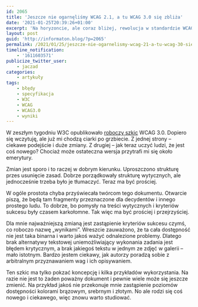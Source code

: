 ```yaml
---
id: 2065
title: 'Jeszcze nie ogarnęliśmy WCAG 2.1, a tu WCAG 3.0 się zbliża'
date: '2021-01-25T20:39:26+01:00'
excerpt: 'Na horyzoncie, ale coraz bliżej, rewolucja w standardzie WCAG'
layout: post
guid: 'http://informaton.blog/?p=2065'
permalink: /2021/01/25/jeszcze-nie-ogarnelismy-wcag-21-a-tu-wcag-30-sie-zbliza/
timeline_notification:
    - '1611603571'
publicize_twitter_user:
    - jaczad
categories:
    - artykuły
tags:
    - błędy
    - specyfikacja
    - W3C
    - WCAG
    - WCAG3.0
    - wyniki
---
```


W zeszłym tygodniu W3C opublikowało [roboczy szkic](https://www.w3.org/TR/2021/WD-wcag-3.0-20210121/) WCAG 3.0. Dopiero się wczytuję, ale już mi chodzą ciarki po grzbiecie. Z jednej strony – ciekawe podejście i duże zmiany. Z drugiej – jak teraz uczyć ludzi, że jest coś nowego? Chociaż może ostateczna wersja przytrafi mi się około emerytury.

Zmian jest sporo i to raczej w dobrym kierunku. Uproszczono strukturę przes usunięcie zasad. Dobrze porządkowały strukturę wytycznych, ale jednocześnie trzeba było je tłumaczyć. Teraz ma być prościej.

W ogóle prostota chyba przyświecała twórcom tego dokumentu. Otwarcie piszą, że będą tam fragmenty przeznaczone dla decydentów i innego prostego ludu. To dobrze, bo pomysły na treści wytycznych i kryteriów sukcesu były czasem karkołomne. Tak więc ma być prościej i przejrzyściej.

Dla mnie najważniejszą zmianą jest zastąpienie kryteriów sukcesu czymś, co roboczo nazwę „wynikami”. Wreszcie zauważono, że ta cała dostępność nie jest taka binarna i warto jakoś ważyć odnalezione problemy. Dlatego brak alternatywy tekstowej uniemożliwiający wykonania zadania jest błędem krytycznym, a brak jakiegoś tekstu w jednym ze zdjęć w galerii – mało istotnym. Bardzo jestem ciekawy, jak autorzy poradzą sobie z arbitralnym przyznawaniem wag i ich opisywaniem.

Ten szkic ma tylko pokzać koncepcję i kilka przykładów wykorzystania. Na razie nie jest to żaden poważny dokument i pewnie wiele może się jeszcze zmienić. Na przykład jakoś nie przekonuje mnie zastąpienie poziomów dostępności kolorami brązowym, srebrnym i złotym. No ale rodzi się coś nowego i ciekawego, więc znowu warto studiować.